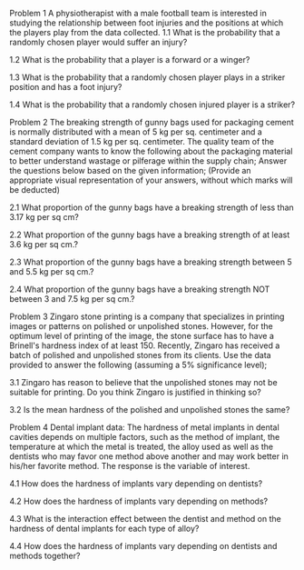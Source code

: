 Problem 1
A physiotherapist with a male football team is interested in studying the relationship between foot injuries and the positions at which the players play from the data collected.
1.1 What is the probability that a randomly chosen player would suffer an injury?

1.2 What is the probability that a player is a forward or a winger?

1.3 What is the probability that a randomly chosen player plays in a striker position and has a foot injury?

1.4 What is the probability that a randomly chosen injured player is a striker?

Problem 2
The breaking strength of gunny bags used for packaging cement is normally distributed with a mean of 5 kg per sq. centimeter and a standard deviation of 1.5 kg per sq. centimeter. The quality team of the cement company wants to know the following about the packaging material to better understand wastage or pilferage within the supply chain; Answer the questions below based on the given information; (Provide an appropriate visual representation of your answers, without which marks will be deducted)

2.1 What proportion of the gunny bags have a breaking strength of less than 3.17 kg per sq cm?

2.2 What proportion of the gunny bags have a breaking strength of at least 3.6 kg per sq cm.?

2.3 What proportion of the gunny bags have a breaking strength between 5 and 5.5 kg per sq cm.?

2.4 What proportion of the gunny bags have a breaking strength NOT between 3 and 7.5 kg per sq cm.?

Problem 3
Zingaro stone printing is a company that specializes in printing images or patterns on polished or unpolished stones. However, for the optimum level of printing of the image, the stone surface has to have a Brinell's hardness index of at least 150. Recently, Zingaro has received a batch of polished and unpolished stones from its clients. Use the data provided to answer the following (assuming a 5% significance level);

3.1 Zingaro has reason to believe that the unpolished stones may not be suitable for printing. Do you think Zingaro is justified in thinking so?

3.2 Is the mean hardness of the polished and unpolished stones the same?

Problem 4
Dental implant data: The hardness of metal implants in dental cavities depends on multiple factors, such as the method of implant, the temperature at which the metal is treated, the alloy used as well as the dentists who may favor one method above another and may work better in his/her favorite method. The response is the variable of interest.

4.1 How does the hardness of implants vary depending on dentists?

4.2 How does the hardness of implants vary depending on methods?

4.3 What is the interaction effect between the dentist and method on the hardness of dental implants for each type of alloy?

4.4 How does the hardness of implants vary depending on dentists and methods together?
